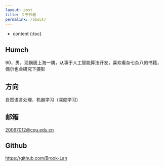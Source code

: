 ```yaml
---
layout: post
title: 关于作者
permalink: /about/
---
```


* content
{:toc}



Humch
-----------------------------------------------------------------

90，男，现蜗居上海一隅，从事于人工智能算法开发，喜欢看杂七杂八的书籍，偶尔也会研究下摄影


方向
-----------------------------------------------------------------

自然语言处理、机器学习（深度学习）


邮箱
-----------------------------------------------------------------

20097012@cqu.edu.cn



Github
-----------------------------------------------------------------
https://github.com/Brook-Lan